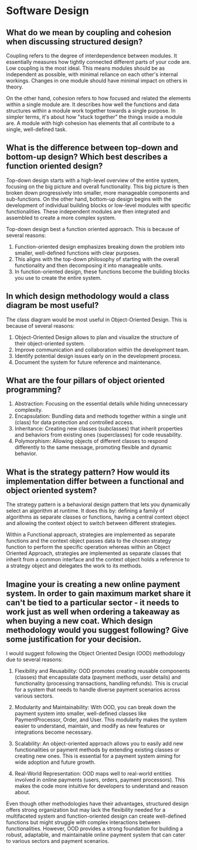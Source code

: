 # Software Design

## What do we mean by coupling and cohesion when discussing structured design?

Coupling refers to the degree of interdependence between modules. It essentially measures how tightly connected different parts of your code are. Low coupling is the most ideal. This means modules should be as independent as possible, with minimal reliance on each other's internal workings. Changes in one module should have minimal impact on others in theory.

On the other hand, cohesion refers to how focused and related the elements within a single module are. It describes how well the functions and data structures within a module work together towards a single purpose. In simpler terms, it's about how "stuck together" the things inside a module are. A module with high cohesion has elements that all contribute to a single, well-defined task.

## What is the difference between top-down and bottom-up design? Which best describes a function oriented design?

Top-down design starts with a high-level overview of the entire system, focusing on the big picture and overall functionality. This big picture is then broken down progressively into smaller, more manageable components and sub-functions. On the other hand, bottom-up design begins with the development of individual building blocks or low-level modules with specific functionalities. These independent modules are then integrated and assembled to create a more complex system.

Top-down design best a function oriented approach. This is because of several reasons:
1) Function-oriented design emphasizes breaking down the problem into smaller, well-defined functions with clear purposes.
2) This aligns with the top-down philosophy of starting with the overall functionality and then decomposing it into manageable units.
3) In function-oriented design, these functions become the building blocks you use to create the entire system.

## In which design methodology would a class diagram be most useful?

The class diagram would be most useful in Object-Oriented Design. This is because of several reasons:

1) Object-Oriented Design allows to plan and visualize the structure of their object-oriented system.
2) Improve communication and collaboration within the development team.
3) Identify potential design issues early on in the development process.
4) Document the system for future reference and maintenance.

## What are the four pillars of object oriented programming?

1) Abstraction: Focusing on the essential details while hiding unnecessary complexity.
2) Encapsulation: Bundling data and methods together within a single unit (class) for data protection and controlled access.
3) Inheritance: Creating new classes (subclasses) that inherit properties and behaviors from existing ones (superclasses) for code reusability.
4) Polymorphism: Allowing objects of different classes to respond differently to the same message, promoting flexible and dynamic behavior.

## What is the strategy pattern? How would its implementation differ between a functional and object oriented system?

The strategy pattern is a behavioral design pattern that lets you dynamically select an algorithm at runtime. It does this by: defining a family of algorithms as separate classes or functions, having a central context object and allowing the context object to switch between different strategies. 

Within a Functional approach, strategies are implemented as separate functions and the context object passes data to the chosen strategy function to perform the specific operation whereas within an Object Oriented Approach, strategies are implemented as separate classes that inherit from a common interface and 
the context object holds a reference to a strategy object and delegates the work to its methods.

## Imagine your is creating a new online payment system. In order to gain maximum market share it can't be tied to a particular sector - it needs to work just as well when ordering a takeaway as when buying a new coat. Which design methodology would you suggest following? Give some justification for your decision.

I would suggest following the Object Oriented Design (OOD) methodology due to several reasons:

1) Flexibility and Reusability: OOD promotes creating reusable components (classes) that encapsulate data (payment methods, user details) and functionality (processing transactions, handling refunds). This is crucial for a system that needs to handle diverse payment scenarios across various sectors.

2) Modularity and Maintainability: With OOD, you can break down the payment system into smaller, well-defined classes like PaymentProcessor, Order, and User. This modularity makes the system easier to understand, maintain, and modify as new features or integrations become necessary.

3) Scalability:  An object-oriented approach allows you to easily add new functionalities or payment methods by extending existing classes or creating new ones. This is essential for a payment system aiming for wide adoption and future growth.

4) Real-World Representation: OOD maps well to real-world entities involved in online payments (users, orders, payment processors). This makes the code more intuitive for developers to understand and reason about.

Even though other methodologies have their advantages, structured design offers strong organization but may lack the flexibility needed for a multifaceted system and function-oriented design can create well-defined functions but might struggle with complex interactions between functionalities. However, OOD provides a strong foundation for building a robust, adaptable, and maintainable online payment system that can cater to various sectors and payment scenarios.





